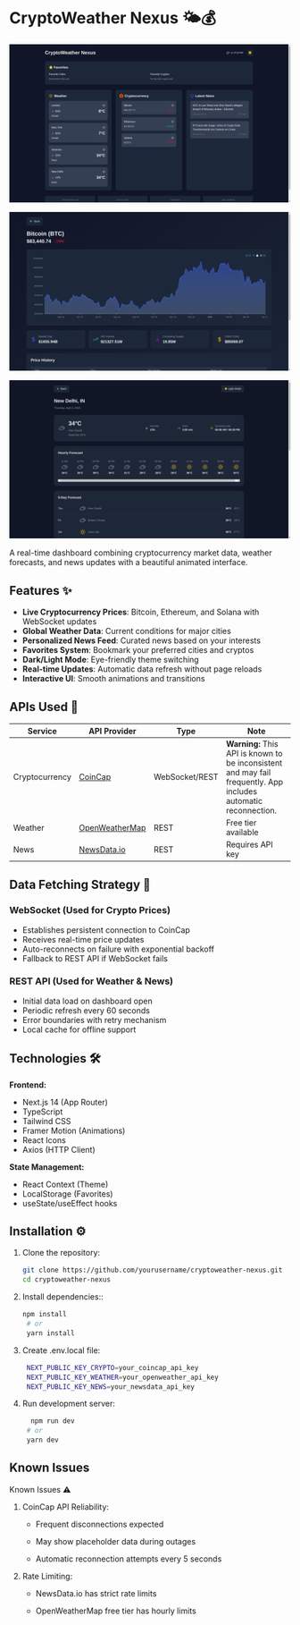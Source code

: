 # CryptoWeather Nexus 🌤️💰

![Dashboard Screenshot](./public/github_images/dashboard.png) 

![Coin Page Screenshot](./public/github_images/bitc.png) 

![Weather Page Screenshot](./public/github_images/weather.png) 

A real-time dashboard combining cryptocurrency market data, weather forecasts, and news updates with a beautiful animated interface.

## Features ✨

- **Live Cryptocurrency Prices**: Bitcoin, Ethereum, and Solana with WebSocket updates
- **Global Weather Data**: Current conditions for major cities
- **Personalized News Feed**: Curated news based on your interests
- **Favorites System**: Bookmark your preferred cities and cryptos
- **Dark/Light Mode**: Eye-friendly theme switching
- **Real-time Updates**: Automatic data refresh without page reloads
- **Interactive UI**: Smooth animations and transitions

## APIs Used 📡

| Service       | API Provider | Type       | Note |
|--------------|-------------|------------|------|
| Cryptocurrency | [CoinCap](https://docs.coincap.io/) | WebSocket/REST | **Warning:** This API is known to be inconsistent and may fail frequently. App includes automatic reconnection. |
| Weather       | [OpenWeatherMap](https://openweathermap.org/api) | REST | Free tier available |
| News          | [NewsData.io](https://newsdata.io/docs) | REST | Requires API key |

## Data Fetching Strategy 🔄

### WebSocket (Used for Crypto Prices)
- Establishes persistent connection to CoinCap
- Receives real-time price updates
- Auto-reconnects on failure with exponential backoff
- Fallback to REST API if WebSocket fails

### REST API (Used for Weather & News)
- Initial data load on dashboard open
- Periodic refresh every 60 seconds
- Error boundaries with retry mechanism
- Local cache for offline support

## Technologies 🛠️

**Frontend:**
- Next.js 14 (App Router)
- TypeScript
- Tailwind CSS
- Framer Motion (Animations)
- React Icons
- Axios (HTTP Client)

**State Management:**
- React Context (Theme)
- LocalStorage (Favorites)
- useState/useEffect hooks

## Installation ⚙️

1. Clone the repository:
   ```bash
   git clone https://github.com/yourusername/cryptoweather-nexus.git
   cd cryptoweather-nexus
   ```

2. Install dependencies::
   ```bash
   npm install
    # or
    yarn install
   ```
   
3. Create .env.local file:
   ```bash
    NEXT_PUBLIC_KEY_CRYPTO=your_coincap_api_key
    NEXT_PUBLIC_KEY_WEATHER=your_openweather_api_key
    NEXT_PUBLIC_KEY_NEWS=your_newsdata_api_key
   ```
   
4. Run development server:
   ```bash
     npm run dev
    # or
    yarn dev
   ```
## Known Issues

Known Issues ⚠️

1. CoinCap API Reliability:

    - Frequent disconnections expected

    - May show placeholder data during outages

    - Automatic reconnection attempts every 5 seconds

2. Rate Limiting:

    - NewsData.io has strict rate limits

    - OpenWeatherMap free tier has hourly limits